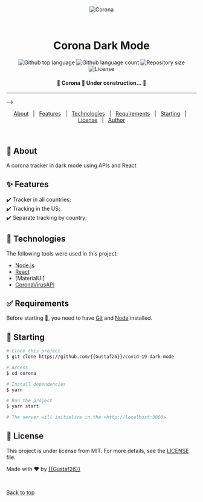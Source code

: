 <div align="center" id="top"> 
  <img src="./.github/app.gif" alt="Corona" />

&#xa0;

  <!-- <a href="https://corona.netlify.app">Demo</a> -->
</div>

<h1 align="center">Corona Dark Mode</h1>

<p align="center">
  <img alt="Github top language" src="https://img.shields.io/github/languages/top/{{Gustaf26}}/covid-19-dark-mode?color=56BEB8">

  <img alt="Github language count" src="https://img.shields.io/github/languages/count/{{Gustaf26}}/covid-19-dark-mode?color=56BEB8">

  <img alt="Repository size" src="https://img.shields.io/github/repo-size/{{Gustaf26}}/covid-19-dark-mode?color=56BEB8">

  <img alt="License" src="https://img.shields.io/github/license/{{Gustaf26}}/covid-19-dark-mode?color=56BEB8">

  <!-- <img alt="Github issues" src="https://img.shields.io/github/issues/{{Gustaf26}}/corona?color=56BEB8" /> -->

  <!-- <img alt="Github forks" src="https://img.shields.io/github/forks/{{Gustaf26}}/corona?color=56BEB8" /> -->

  <!-- <img alt="Github stars" src="https://img.shields.io/github/stars/{{Gustaf26}}/corona?color=56BEB8" /> -->
</p>

<!-- Status -->

<h4 align="center"> 
	🚧  Corona 🚀 Under construction...  🚧
</h4>

<hr> -->

<p align="center">
  <a href="#dart-about">About</a> &#xa0; | &#xa0; 
  <a href="#sparkles-features">Features</a> &#xa0; | &#xa0;
  <a href="#rocket-technologies">Technologies</a> &#xa0; | &#xa0;
  <a href="#white_check_mark-requirements">Requirements</a> &#xa0; | &#xa0;
  <a href="#checkered_flag-starting">Starting</a> &#xa0; | &#xa0;
  <a href="#memo-license">License</a> &#xa0; | &#xa0;
  <a href="https://github.com/{{Gustaf26}}" target="_blank">Author</a>
</p>

<br>

## :dart: About

A corona tracker in dark mode using APIs and React

## :sparkles: Features

:heavy_check_mark: Tracker in all countries;\
:heavy_check_mark: Tracking in the US;\
:heavy_check_mark: Separate tracking by country;

## :rocket: Technologies

The following tools were used in this project:

- [Node.js](https://nodejs.org/en/)
- [React](https://pt-br.reactjs.org/)
- [MaterialUI]
- [CoronaVirusAPI](https://rapidapi.com/KishCom/api/covid-19-coronavirus-statistics/)

## :white_check_mark: Requirements

Before starting :checkered_flag:, you need to have [Git](https://git-scm.com) and [Node](https://nodejs.org/en/) installed.

## :checkered_flag: Starting

```bash
# Clone this project
$ git clone https://github.com/{{Gustaf26}}/covid-19-dark-mode

# Access
$ cd corona

# Install dependencies
$ yarn

# Run the project
$ yarn start

# The server will initialize in the <http://localhost:3000>
```

## :memo: License

This project is under license from MIT. For more details, see the [LICENSE](LICENSE.md) file.

Made with :heart: by <a href="https://github.com/{{Gustaf26}}" target="_blank">{{Gustaf26}}</a>

&#xa0;

<a href="#top">Back to top</a>
